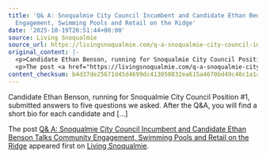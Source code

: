 ```yaml
---
title: 'Q& A: Snoqualmie City Council Incumbent and Candidate Ethan Benson Talks Community
  Engagement, Swimming Pools and Retail on the Ridge'
date: '2025-10-19T20:51:44+00:00'
source: Living Snoqualmie
source_url: https://livingsnoqualmie.com/q-a-snoqualmie-city-council-incumbent-and-candidate-ethan-benson-talks-community-engagement-swimming-pools-and-retail-on-the-ridge/?utm_source=rss&utm_medium=rss&utm_campaign=q-a-snoqualmie-city-council-incumbent-and-candidate-ethan-benson-talks-community-engagement-swimming-pools-and-retail-on-the-ridge
original_content: |-
  <p>Candidate Ethan Benson, running for Snoqualmie City Council Position #1, submitted answers to five questions we asked. After the Q&#38;A, you will find a short bio for each candidate and [&#8230;]</p>
  <p>The post <a href="https://livingsnoqualmie.com/q-a-snoqualmie-city-council-incumbent-and-candidate-ethan-benson-talks-community-engagement-swimming-pools-and-retail-on-the-ridge/">Q&#038; A: Snoqualmie City Council Incumbent and Candidate Ethan Benson Talks Community Engagement, Swimming Pools and Retail on the Ridge</a> appeared first on <a href="https://livingsnoqualmie.com">Living Snoqualmie</a>.</p>
content_checksum: b4d37de25671d45d4699dc413050832ea615a4670bd49c40c1a1a913e5f58ed5
---
```


Candidate Ethan Benson, running for Snoqualmie City Council Position #1, submitted answers to five questions we asked. After the Q&A, you will find a short bio for each candidate and […]

The post [Q& A: Snoqualmie City Council Incumbent and Candidate Ethan Benson Talks Community Engagement, Swimming Pools and Retail on the Ridge](https://livingsnoqualmie.com/q-a-snoqualmie-city-council-incumbent-and-candidate-ethan-benson-talks-community-engagement-swimming-pools-and-retail-on-the-ridge/) appeared first on [Living Snoqualmie](https://livingsnoqualmie.com).

